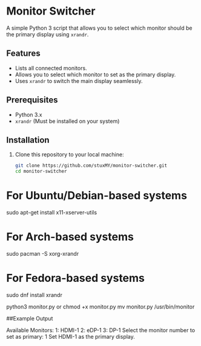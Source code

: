 # Monitor Switcher

A simple Python 3 script that allows you to select which monitor should be the primary display using `xrandr`.

## Features
- Lists all connected monitors.
- Allows you to select which monitor to set as the primary display.
- Uses `xrandr` to switch the main display seamlessly.

## Prerequisites
- Python 3.x
- `xrandr` (Must be installed on your system)

## Installation

1. Clone this repository to your local machine:
   ```bash
   git clone https://github.com/stuxMY/monitor-switcher.git
   cd monitor-switcher
# For Ubuntu/Debian-based systems
sudo apt-get install x11-xserver-utils

# For Arch-based systems
sudo pacman -S xorg-xrandr

# For Fedora-based systems
sudo dnf install xrandr

python3 monitor.py or chmod +x monitor.py
mv monitor.py /usr/bin/monitor

##Example Output 

Available Monitors:
1: HDMI-1
2: eDP-1
3: DP-1
Select the monitor number to set as primary: 1
Set HDMI-1 as the primary display.
